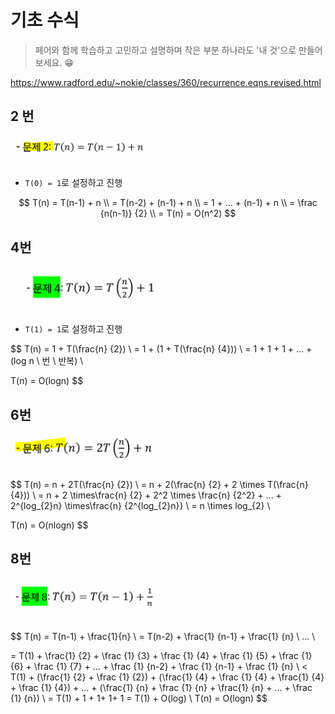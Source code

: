 # 기초 수식

> 페어와 함께 학습하고 고민하고 설명하며 작은 부분 하나라도 '내 것'으로 만들어보세요. 😁

https://www.radford.edu/~nokie/classes/360/recurrence.eqns.revised.html



## 2 번

![기초수식_2](4_기초수식.assets/기초수식_2.PNG)

- `T(0) = 1`로 설정하고 진행

$$
T(n) = T(n-1) + n \\
= T(n-2) + (n-1) + n \\
= 1 + ... + (n-1) + n \\
= \frac {n(n-1)} {2} \\
= T(n) = O(n^2)
$$





## 4번

![기초수식_4](4_기초수식.assets/기초수식_4.PNG)

- `T(1) = 1`로 설정하고 진행



$$
T(n) = 1 + T(\frac{n} {2}) \\
= 1 + (1 + T(\frac{n} {4})) \\
= 1 + 1 + 1 + ... + (log n \ 번 \ 반복) \\

T(n) = O(logn)
$$




## 6번

![기초수식_6](4_기초수식.assets/기초수식_6.PNG)

$$
T(n) = n + 2T(\frac{n} {2}) \\
= n + 2(\frac{n} {2} + 2 \times T(\frac{n} {4})) \\
= n + 2 \times\frac{n} {2} + 2^2 \times \frac{n} {2^2} + ... + 2^{log_{2}n} \times\frac{n} {2^{log_{2}n}} \\
= n \times log_{2} \\

T(n) = O(nlogn)
$$
 





## 8번

![기초수식_8](4_기초수식.assets/기초수식_8.PNG)

$$
T(n) = T(n-1) + \frac{1}{n} \\
= T(n-2) + \frac{1} {n-1} + \frac{1} {n} \\
... \\

= T(1) + \frac{1} {2} + \frac {1} {3} + \frac {1} {4} + \frac {1} {5} + \frac {1} {6} + \frac {1} {7} + ... + \frac {1} {n-2} + \frac {1} {n-1} + \frac {1} {n} \\
< T(1) + (\frac{1} {2} + \frac {1} {2}) + (\frac{1} {4} + \frac {1} {4} + \frac{1} {4} + \frac {1} {4}) + ... + (\frac{1} {n} + \frac {1} {n} + \frac{1} {n} + ... + \frac {1} {n}) \\
= T(1) + 1 + 1+ 1+ 1 = T(1) + O(log) \\
T(n) = O(logn)
$$
